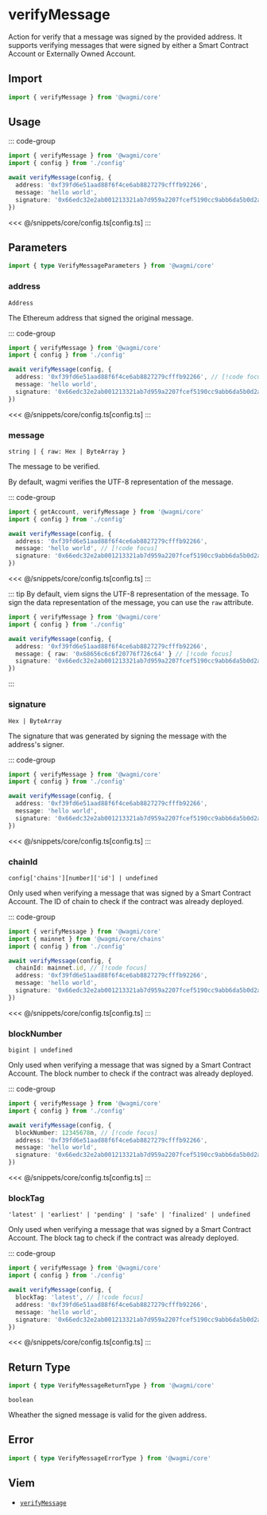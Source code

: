 <script setup>
const packageName = '@wagmi/core'
const actionName = 'verifyMessage'
const typeName = 'verifyMessage'
</script>

# verifyMessage

Action for verify that a message was signed by the provided address. It supports verifying messages that were signed by either a Smart Contract Account or Externally Owned Account.

## Import

```ts
import { verifyMessage } from '@wagmi/core'
```

## Usage

::: code-group
```ts [index.ts]
import { verifyMessage } from '@wagmi/core'
import { config } from './config'

await verifyMessage(config, {
  address: '0xf39fd6e51aad88f6f4ce6ab8827279cfffb92266',
  message: 'hello world',
  signature: '0x66edc32e2ab001213321ab7d959a2207fcef5190cc9abb6da5b0d2a8a9af2d4d2b0700e2c317c4106f337fd934fbbb0bf62efc8811a78603b33a8265d3b8f8cb1c',
})
```
<<< @/snippets/core/config.ts[config.ts]
:::

## Parameters

```ts
import { type VerifyMessageParameters } from '@wagmi/core'
```

### address

`Address`

The Ethereum address that signed the original message.

::: code-group
```ts [index.ts]
import { verifyMessage } from '@wagmi/core'
import { config } from './config'

await verifyMessage(config, {
  address: '0xf39fd6e51aad88f6f4ce6ab8827279cfffb92266', // [!code focus]
  message: 'hello world',
  signature: '0x66edc32e2ab001213321ab7d959a2207fcef5190cc9abb6da5b0d2a8a9af2d4d2b0700e2c317c4106f337fd934fbbb0bf62efc8811a78603b33a8265d3b8f8cb1c',
})
```
<<< @/snippets/core/config.ts[config.ts]
:::

### message

`string | { raw: Hex | ByteArray }`

The message to be verified.

By default, wagmi verifies the UTF-8 representation of the message.

::: code-group
```ts [index.ts]
import { getAccount, verifyMessage } from '@wagmi/core'
import { config } from './config'

await verifyMessage(config, {
  address: '0xf39fd6e51aad88f6f4ce6ab8827279cfffb92266',
  message: 'hello world', // [!code focus]
  signature: '0x66edc32e2ab001213321ab7d959a2207fcef5190cc9abb6da5b0d2a8a9af2d4d2b0700e2c317c4106f337fd934fbbb0bf62efc8811a78603b33a8265d3b8f8cb1c',
})
```
<<< @/snippets/core/config.ts[config.ts]
:::

::: tip
By default, viem signs the UTF-8 representation of the message. To sign the data representation of the message, you can use the `raw` attribute.

```ts
import { verifyMessage } from '@wagmi/core'
import { config } from './config'

await verifyMessage(config, {
  address: '0xf39fd6e51aad88f6f4ce6ab8827279cfffb92266',
  message: { raw: '0x68656c6c6f20776f726c64' } // [!code focus]
  signature: '0x66edc32e2ab001213321ab7d959a2207fcef5190cc9abb6da5b0d2a8a9af2d4d2b0700e2c317c4106f337fd934fbbb0bf62efc8811a78603b33a8265d3b8f8cb1c',
})
```
:::

### signature

`Hex | ByteArray `

The signature that was generated by signing the message with the address's signer.

::: code-group
```ts [index.ts]
import { verifyMessage } from '@wagmi/core'
import { config } from './config'

await verifyMessage(config, {
  address: '0xf39fd6e51aad88f6f4ce6ab8827279cfffb92266',
  message: 'hello world',
  signature: '0x66edc32e2ab001213321ab7d959a2207fcef5190cc9abb6da5b0d2a8a9af2d4d2b0700e2c317c4106f337fd934fbbb0bf62efc8811a78603b33a8265d3b8f8cb1c', // [!code focus]
})
```
<<< @/snippets/core/config.ts[config.ts]
:::

### chainId

`config['chains'][number]['id'] | undefined`

Only used when verifying a message that was signed by a Smart Contract Account. The ID of chain to check if the contract was already deployed.

::: code-group
```ts [index.ts]
import { verifyMessage } from '@wagmi/core'
import { mainnet } from '@wagmi/core/chains'
import { config } from './config'

await verifyMessage(config, {
  chainId: mainnet.id, // [!code focus]
  address: '0xf39fd6e51aad88f6f4ce6ab8827279cfffb92266',
  message: 'hello world',
  signature: '0x66edc32e2ab001213321ab7d959a2207fcef5190cc9abb6da5b0d2a8a9af2d4d2b0700e2c317c4106f337fd934fbbb0bf62efc8811a78603b33a8265d3b8f8cb1c',
})
```
<<< @/snippets/core/config.ts[config.ts]
:::

### blockNumber

`bigint | undefined`

Only used when verifying a message that was signed by a Smart Contract Account. The block number to check if the contract was already deployed.

::: code-group
```ts [index.ts]
import { verifyMessage } from '@wagmi/core'
import { config } from './config'

await verifyMessage(config, {
  blockNumber: 12345678n, // [!code focus]
  address: '0xf39fd6e51aad88f6f4ce6ab8827279cfffb92266',
  message: 'hello world',
  signature: '0x66edc32e2ab001213321ab7d959a2207fcef5190cc9abb6da5b0d2a8a9af2d4d2b0700e2c317c4106f337fd934fbbb0bf62efc8811a78603b33a8265d3b8f8cb1c',
})
```
<<< @/snippets/core/config.ts[config.ts]
:::

### blockTag

`'latest' | 'earliest' | 'pending' | 'safe' | 'finalized' | undefined`

Only used when verifying a message that was signed by a Smart Contract Account. The block tag to check if the contract was already deployed.

::: code-group
```ts [index.ts]
import { verifyMessage } from '@wagmi/core'
import { config } from './config'

await verifyMessage(config, {
  blockTag: 'latest', // [!code focus]
  address: '0xf39fd6e51aad88f6f4ce6ab8827279cfffb92266',
  message: 'hello world',
  signature: '0x66edc32e2ab001213321ab7d959a2207fcef5190cc9abb6da5b0d2a8a9af2d4d2b0700e2c317c4106f337fd934fbbb0bf62efc8811a78603b33a8265d3b8f8cb1c',
})
```
<<< @/snippets/core/config.ts[config.ts]
:::

## Return Type

```ts
import { type VerifyMessageReturnType } from '@wagmi/core'
```

`boolean`

Wheather the signed message is valid for the given address.

## Error

```ts
import { type VerifyMessageErrorType } from '@wagmi/core'
```

<!--@include: @shared/mutation-imports.md-->

## Viem

- [`verifyMessage`](https://viem.sh/docs/actions/public/verifyMessage.html)
